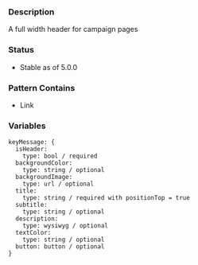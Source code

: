### Description
A full width header for campaign pages

### Status
* Stable as of 5.0.0

### Pattern Contains
* Link

### Variables
~~~
keyMessage: {
  isHeader:
    type: bool / required
  backgroundColor:
    type: string / optional
  backgroundImage: 
    type: url / optional
  title:
    type: string / required with positionTop = true
  subtitle:
    type: string / optional
  description:
    type: wysiwyg / optional
  textColor: 
    type: string / optional
  button: button / optional
}
~~~
